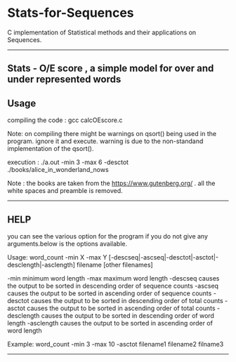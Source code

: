 # Stats-for-Sequences
 C implementation of Statistical methods and their applications on Sequences.
 
 -----------------------------------------------------------------------
 Stats - O/E score , a simple model for over and under represented words
 -----------------------------------------------------------------------
 Usage
 -----
 
 compiling the code :   gcc calcOEscore.c
 
 Note: on compiling there might be warnings on qsort() being used in the program. ignore it and execute. warning is due to the non-standand implementation of the qsort().
 
 execution :   ./a.out -min 3 -max 6 -desctot ./books/alice_in_wonderland_nows 
 
 Note :  the books are taken from the https://www.gutenberg.org/ . all the white spaces and preamble is removed.
 

 ----
 HELP
 --------------------------------------------------------------------- 
 you can see the various option for the program if you do not give any arguments.below is the options available.
 
 Usage: word_count -min X -max Y [-descseq|-ascseq|-desctot|-asctot|-desclength|-asclength] filename [other filenames]
 
-min minimum word length
-max maximum word length
-descseq causes the output to be sorted in descending order of sequence counts
-ascseq  causes the output to be sorted in ascending order of sequence counts
-desctot causes the output to be sorted in descending order of total counts
-asctot  causes the output to be sorted in ascending order of total counts
-desclength causes the output to be sorted in descending order of word length
-asclength  causes the output to be sorted in ascending order of word length

Example: word_count -min 3 -max 10 -asctot filename1 filename2 filname3

-----------------------------------------------------------------------------

 
 
